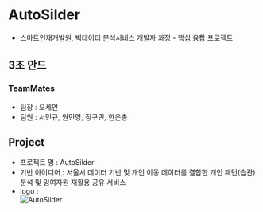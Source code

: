 # AutoSilder
- 스마트인재개발원, 빅데이터 분석서비스 개발자 과정 - 핵심 융합 프로젝트

## 3조 안드

### TeamMates
- 팀장 : 오세연
- 팀원 : 서민규, 원민영, 정구민, 한은총

## Project
- 프로젝트 명 : AutoSilder
- 기반 아이디어 : 서울시 데이터 기반 및 개인 이동 데이터를 결합한 개인 패턴(습관)분석 및 잉여자원 재활용 공유 서비스
- logo : <br>
![AutoSilder](https://user-images.githubusercontent.com/102719063/225289570-0a4aae52-a55b-4877-8907-fad34d383159.png)


